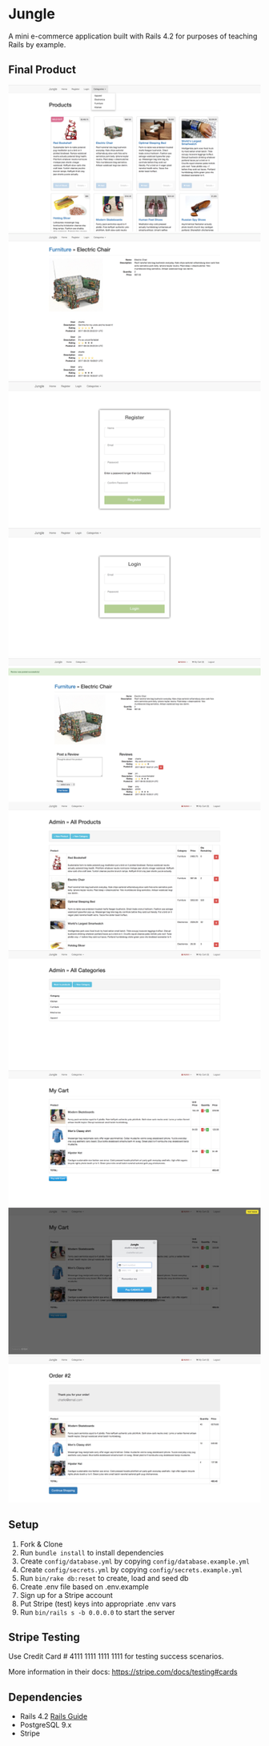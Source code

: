 # Jungle

A mini e-commerce application built with Rails 4.2 for purposes of teaching Rails by example.

## Final Product
!["Home Page"](/docs/home.png "Home Page Displaying Products")
!["Product & Reviews"](/docs/product-reviews.png "Product Information and Reviews")
!["Register"](/docs/register.png "Register")
!["Login"](/docs/login.png "Login")
!["Add Review"](/docs/addreview.png "Authenticated Users Can Add a Review")
!["Admin Products List"](/docs/admin-products.png "Admin Products List")
!["Admin Categories List"](/docs/admin-categories.png "Admin Categories List")
!["Cart"](/docs/cart.png "Cart")
!["Payment"](/docs/payment.png "Payment")
!["Order"](/docs/order.png "Successful Order")

## Setup

1. Fork & Clone
2. Run `bundle install` to install dependencies
3. Create `config/database.yml` by copying `config/database.example.yml`
4. Create `config/secrets.yml` by copying `config/secrets.example.yml`
5. Run `bin/rake db:reset` to create, load and seed db
6. Create .env file based on .env.example
7. Sign up for a Stripe account
8. Put Stripe (test) keys into appropriate .env vars
9. Run `bin/rails s -b 0.0.0.0` to start the server

## Stripe Testing

Use Credit Card # 4111 1111 1111 1111 for testing success scenarios.

More information in their docs: <https://stripe.com/docs/testing#cards>

## Dependencies

* Rails 4.2 [Rails Guide](http://guides.rubyonrails.org/v4.2/)
* PostgreSQL 9.x
* Stripe
